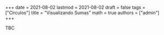 +++
date      = 2021-08-02
lastmod   = 2021-08-02
draft     = false
tags      = ["Círculos"]
title     = "Visualizando Sumas"
math      = true
authors   = ["admin"]
+++

TBC
